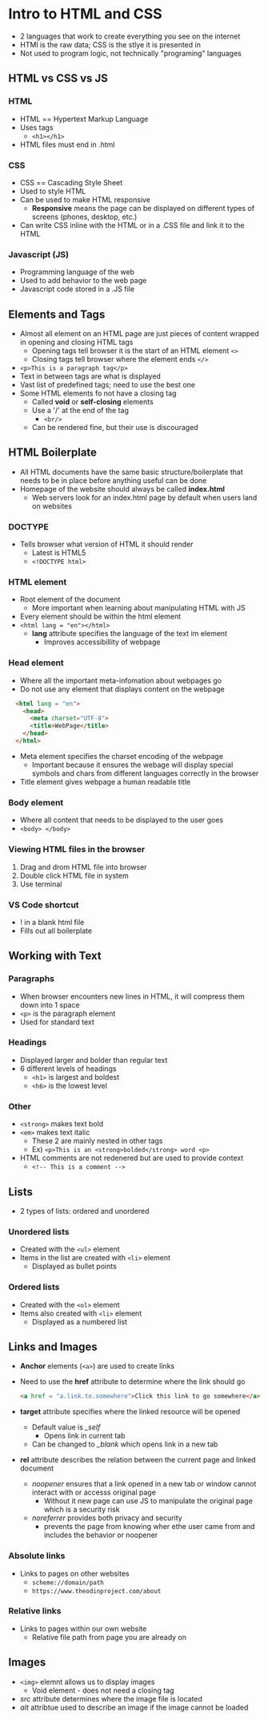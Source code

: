 
# Intro to HTML and CSS

- 2 languages that work to create everything you see on the internet
- HTMl is the raw data; CSS is the stlye it is presented in
- Not used to program logic, not technically "programing" languages

## HTML vs CSS vs JS

### HTML

- HTML == Hypertext Markup Language
- Uses tags
  - `<h1></h1>`
- HTML files must end in .html

### CSS

- CSS == Cascading Style Sheet
- Used to style HTML
- Can be used to make HTML responsive
  - **Responsive** means the page can be displayed on different types of screens (phones, desktop, etc.)
- Can write CSS inline with the HTML or in a .CSS file and link it to the HTML

### Javascript (JS)

- Programming language of the web
- Used to add behavior to the web page
- Javascript code stored in a .JS file

## Elements and Tags

- Almost all element on an HTML page are just pieces of content wrapped in opening and closing HTML tags
  - Opening tags tell browser it is the start of an HTML element `<>`
  - Closing tags tell browser where the element ends `</>`
- `<p>This is a paragraph tag</p>`
- Text in between tags are what is displayed
- Vast list of predefined tags; need to use the best one
- Some HTML elements fo not have a closing tag
  - Called **void** or **self-closing** elements
  - Use a '/' at the end of the tag
    - `<br/>`
  - Can be rendered fine, but their use is discouraged

## HTML Boilerplate

- All HTML documents have the same basic structure/boilerplate that needs to be in place before anything useful can be done
- Homepage of the website should always be called **index.html**
  - Web servers look for an index.html page by default when users land on websites

### DOCTYPE

- Tells browser what version of HTML it should render
  - Latest is HTML5
  - `<!DOCTYPE html>`

### HTML element

- Root element of the document
  - More important when learning about manipulating HTML with JS
- Every element should be within the html element
- `<html lang = "en"></html>`
  - **lang** attribute specifies the language of the text im element
    - Improves accessibillity of webpage

### Head element

- Where all the important meta-infomation about webpages go
- Do not use any element that displays content on the webpage

```html
  <html lang = "en">
    <head>
      <meta charset="UTF-8">
      <title>WebPage</title>
    </head>
  </html>
```

- Meta element specifies the charset encoding of the webpage
  - Important because it ensures the webage will display special symbols and chars from different languages correctly in the browser
- Title element gives webpage a human readable title

### Body element

- Where all content that needs to be displayed to the user goes
- `<body> </body>`

### Viewing HTML files in the browser
  
1) Drag and drom HTML file into browser
2) Double click HTML file in system
3) Use terminal

### VS Code shortcut

- ! in a blank html file
- Fills out all boilerplate

## Working with Text

### Paragraphs

- When browser encounters new lines in HTML, it will compress them down into 1 space
- `<p>` is the paragraph element
- Used for standard text

### Headings

- Displayed larger and bolder than regular text
- 6 different levels of headings
  - `<h1>` is largest and boldest
  - `<h6>` is the lowest level

### Other

- `<strong>` makes text bold
- `<em>` makes text italic
  - These 2 are mainly nested in other tags
  - Ex) `<p>This is an <strong>bolded</strong> word <p>`
- HTML comments are not redenered but are used to provide context
  - `<!-- This is a comment -->`

## Lists

- 2 types of lists: ordered and unordered

### Unordered lists

- Created with the `<ul>` element
- Items in the list are created with `<li>` element
  - Displayed as bullet points

### Ordered lists

- Created with the `<ol>` element
- Items also created with `<li>` element
  - Displayed as a numbered list

## Links and Images

- **Anchor** elements (`<a>`) are used to create links
- Need to use the **href** attribute to determine where the link should go

  ```html
  <a href = "a.link.to.somewhere">Click this link to go somewhere</a>
  ```

- **target** attribute specifies where the linked resource will be opened
  - Default value is *_self*
    - Opens link in current tab
  - Can be changed to *_blank* which opens link in a new tab
- **rel** attribute describes the relation between the current page and linked document
  - *noopener* ensures that a link opened in a new tab or window cannot interact with or accesss original page
    - Without it new page can use JS to manipulate the original page which is a security risk
  - *noreferrer* provides both privacy and security
    - prevents the page from knowing wher ethe user came from and includes the behavior or noopener

### Absolute links

- Links to pages on other websites
  - `scheme://domain/path`
  - `https://www.theodinproject.com/about`

### Relative links

- Links to pages within our own website
  - Relative file path from page you are already on

## Images

- `<img>` elemnt allows us to display images
  - Void element - does not need a closing tag
- *src* attribute determines where the image file is located
- *alt* attribtue used to describe an image if the image cannot be loaded
